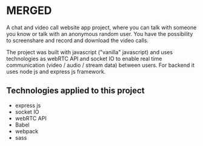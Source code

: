 # MERGED

A chat and video call website app project, where you can talk with someone you know or talk with an anonymous random user. You have the possibility to screenshare and record and download the video calls.

The project was built with javascript ("vanilla" javascript) and uses technologies as webRTC API and socket IO to enable real time communication (video / audio / stream data) between users. For backend it uses node js and express js framework.

## Technologies applied to this project

- express js
- socket IO
- webRTC API
- Babel
- webpack
- sass
